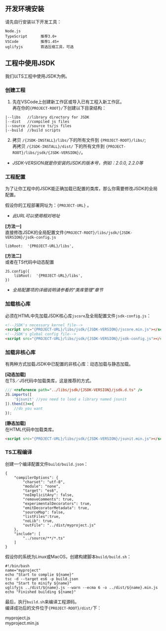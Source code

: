 ## 开发环境安装
请先自行安装以下开发工具：
```
Node.js
TypeScript      推荐3.0+
VSCode          推荐1.45+
uglifyjs        首选压缩工具，可选
```

## 工程中使用JSDK
我们以TS工程中使用JSDK为例。

### 创建工程 
1. 先在VSCode上创建新工作区或导入已有工程入新工作区。<br>
再在你的<code>{PROJECT-ROOT}/</code>下创建以下目录结构：

```
|--libs   //library directory for JSDK
|--dist   //compiled js files
|--source //source ts/js files
|--build  //build scripts
```

2. 拷贝 <code>/{JSDK-INSTALL}/libs/</code>下的所有文件到 <code>{PROJECT-ROOT}/libs/</code>;<br>
再拷贝 <code>/{JSDK-INSTALL}/dist/</code> 下的所有文件到 <code>{PROJECT-ROOT}/libs/jsdk/{JSDK-VERSION}/</code>。

* *JSDK-VERSION就是你安装的JSDK的版本号，例如：2.0.0, 2.2.0等*

### 工程配置
为了让你工程中的JSDK能正确加载已配置的类库，那么你需要修改JSDK的全局配置。

假设你的工程部署网址为：<code>{PROJECT-URL}</code> 。<br>
* *此URL可以使用相对地址*

<b>[方法一]</b><br>
直接修改JSDK的全局配置文件<code>{PROJECT-ROOT}/libs/jsdk/{JSDK-VERSION}/jsdk-config.js</code>
```
libRoot:  '{PROJECT-URL}/libs',
```

<b>[方法二]</b><br>
或者在TS代码中动态配置
```
JS.config({
    libRoot:  '{PROJECT-URL}/libs',
})
```
* *全局配置项的详细说明请参看的“类库管理”章节*

### 加载核心库

必须在HTML中先加载JSDK核心库<code>jscore</code>及全局配置文件<code>jsdk-config.js</code>：

```html
<!--JSDK's necessary kernel file-->
<script src="{PROJECT-URL}/libs/jsdk/{JSDK-VERSION}/jscore.min.js"></script>
<!--JSDK's global config file-->
<script src="{PROJECT-URL}/libs/jsdk/{JSDK-VERSION}/jsdk-config.js"></script>
```

### 加载非核心库

有两种方式加载JSDK中已配置的非核心库：动态加载与静态加载。

<b>[动态加载]</b><br>
在TS／JS代码中加载类库，这是推荐的方式。
```javascript
/// <reference path="../libs/jsdk/{JSDK-VERSION}/jsdk.d.ts" /> 
JS.imports([
    '$jsunit' //you need to load a library named jsunit
]).then(()=>{
    //do you want
});
```
<b>[静态加载]</b><br>
在HTML代码中加载类库。
```html
<script src="{PROJECT-URL}/libs/jsdk/{JSDK-VERSION}/jsunit.min.js"></script>
```

### TS工程编译
创建一个编译配置文件<code>build/build.json</code>：
```
{
    "compilerOptions": {
        "charset": "utf-8",
        "module": "none",
        "target": "es6",
        "noImplicitAny": false,
        "removeComments": true,
        "experimentalDecorators": true,
        "emitDecoratorMetadata": true,
        "sourceMap": false,
        "listFiles":true,
        "noLib": true,
        "outFile": "../dist/myproject.js"
    },
    "include": [
        "../source/**/*.ts"
    ]
}
```
假设你的系统为Linux或MacOS，创建构建脚本<code>build/build.sh</code>：
```
#!/bin/bash
name="myproject"
echo "Start to complie ${name}"
tsc -d --target es6 -p build.json
echo "Start to minify ${name}"
uglifyjs ../dist/${name}.js --warn --ecma 6 -o ../dist/${name}.min.js
echo "Finished building ${name}"
```

最后，执行<code>build.sh</code>来编译工程源码。<br>
编译成功后的文件位于<code>{PROJECT-ROOT}/dist/</code>下：
<p class="warn">
myproject.js<br>
myproject.min.js
</p>